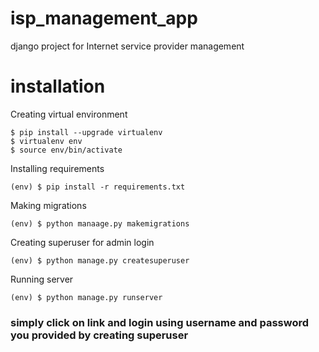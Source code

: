 # isp_management_app
django project for Internet service provider management
<h1>installation</h1>

Creating virtual environment
```
$ pip install --upgrade virtualenv
$ virtualenv env
$ source env/bin/activate
```
Installing requirements
```
(env) $ pip install -r requirements.txt
```
Making migrations
```
(env) $ python manaage.py makemigrations
```
Creating superuser for admin login
```
(env) $ python manage.py createsuperuser
```
Running server

```
(env) $ python manage.py runserver
```
<h3>simply click on link and login using username and password you provided  by creating superuser</h3>
